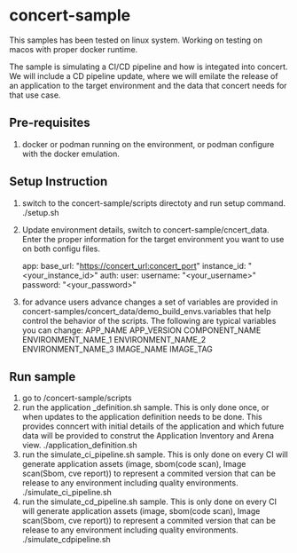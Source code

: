 # concert-sample

This samples has been tested on linux system.  Working on testing on macos with proper docker runtime. 

The sample is simulating a CI/CD pipeline and how is integated into concert.  We will include a CD pipeline update, where we will emilate the release of an application to the target environment and the data that concert needs for that use case.

## Pre-requisites

1) docker or podman running on the environment, or podman configure with the docker emulation.

## Setup Instruction

1) switch to the concert-sample/scripts directoty and run setup command.
   ./setup.sh
2) Update environment details, switch to concert-sample/cncert_data.  Enter the proper information for the target environment you want to use on both configu files.

   app:
   base_url: "<https://concert_url:concert_port>"
   instance_id: "<your_instance_id>"
   auth:
      user:
         username: "<your_username>"
         password: "<your_password>"

3) for advance users advance changes a set of variables are provided in concert-samples/concert_data/demo_build_envs.variables that help control the behavior of the scripts.
   The following are typical variables you can change:
      APP_NAME
      APP_VERSION
      COMPONENT_NAME
      ENVIRONMENT_NAME_1
      ENVIRONMENT_NAME_2
      ENVIRONMENT_NAME_3
      IMAGE_NAME
      IMAGE_TAG


## Run sample 

1) go to <yourpath>/concert-sample/scripts
2) run the application _definition.sh sample.  This is only done once, or when updates to the application definition needs to be done.  This provides conncert with initial details of the application and which future data will be provided to construt the Application Inventory and Arena view. 
   ./application_definition.sh
3) run the simulate_ci_pipeline.sh sample.  This is only done on every CI will generate application assets (image, sbom(code scan), Image scan(Sbom, cve report)) to represent a commited version that can be release to any environment including quality environments.
   ./simulate_ci_pipeline.sh
4) run the simulate_cd_pipeline.sh sample.  This is only done on every CI will generate application assets (image, sbom(code scan), Image scan(Sbom, cve report)) to represent a commited version that can be release to any environment including quality environments.
   ./simulate_cdpipeline.sh
